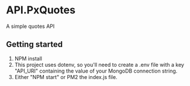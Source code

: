 # API.PxQuotes
A simple quotes API

## Getting started
1. NPM install
2. This project uses dotenv, so you'll need to create a .env file with a key "API_URI" containing the value of your MongoDB connection string.
3. Either "NPM start" or PM2 the index.js file.